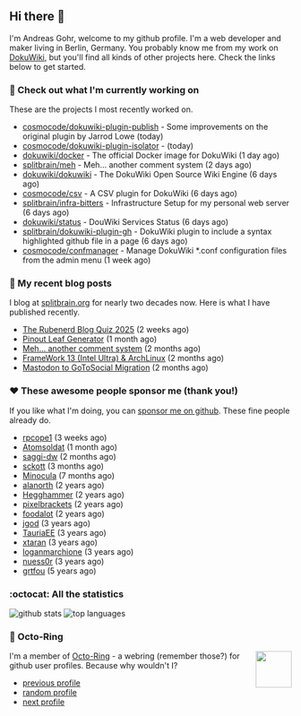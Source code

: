 ## Hi there :wave:

I'm Andreas Gohr, welcome to my github profile. I'm a web developer and maker living in Berlin, Germany. You probably know me from my work on [DokuWiki](https://github.com/dokuwiki/dokuwiki), but you'll find all kinds of other projects here. Check the links below to get started.

### :hammer: Check out what I'm currently working on

These are the projects I most recently worked on.


- [cosmocode/dokuwiki-plugin-publish](https://github.com/cosmocode/dokuwiki-plugin-publish) - Some improvements on the original plugin by Jarrod Lowe (today)
- [cosmocode/dokuwiki-plugin-isolator](https://github.com/cosmocode/dokuwiki-plugin-isolator) -  (today)
- [dokuwiki/docker](https://github.com/dokuwiki/docker) - The official Docker image for DokuWiki (1 day ago)
- [splitbrain/meh](https://github.com/splitbrain/meh) - Meh... another comment system (2 days ago)
- [dokuwiki/dokuwiki](https://github.com/dokuwiki/dokuwiki) - The DokuWiki Open Source Wiki Engine (6 days ago)
- [cosmocode/csv](https://github.com/cosmocode/csv) - A CSV plugin for DokuWiki (6 days ago)
- [splitbrain/infra-bitters](https://github.com/splitbrain/infra-bitters) - Infrastructure Setup for my personal web server (6 days ago)
- [dokuwiki/status](https://github.com/dokuwiki/status) - DouWiki Services Status (6 days ago)
- [splitbrain/dokuwiki-plugin-gh](https://github.com/splitbrain/dokuwiki-plugin-gh) - DokuWiki plugin to include a syntax highlighted github file in a page (6 days ago)
- [cosmocode/confmanager](https://github.com/cosmocode/confmanager) - Manage DokuWiki *.conf configuration files from the admin menu (1 week ago)

### :scroll: My recent blog posts

I blog at [splitbrain.org](https://www.splitbrain.org) for nearly two decades now. Here is what I have published recently.


- [The Rubenerd Blog Quiz 2025](https://www.splitbrain.org/blog/2025-05/21-rubenerd_blog_quiz_2025) (2 weeks ago)
- [Pinout Leaf Generator](https://www.splitbrain.org/blog/2025-04/27-pinout_leaf_generator) (1 month ago)
- [Meh… another comment system](https://www.splitbrain.org/blog/2025-03/26-meh_another_comment_system) (2 months ago)
- [FrameWork 13 (Intel Ultra) &amp; ArchLinux](https://www.splitbrain.org/blog/2025-02/17-framework_13_intel_core_ultra_archlinux) (2 months ago)
- [Mastodon to GoToSocial Migration](https://www.splitbrain.org/blog/2025-03/12-mastodon_to_gotosocial_migration) (2 months ago)

### :hearts:️ These awesome people sponsor me (thank you!)

If you like what I'm doing, you can [sponsor me on github](https://github.com/sponsors/splitbrain). These fine people already do.


- [rpcope1](https://github.com/rpcope1) (3 weeks ago)
- [Atomsoldat](https://github.com/Atomsoldat) (1 month ago)
- [saggi-dw](https://github.com/saggi-dw) (2 months ago)
- [sckott](https://github.com/sckott) (3 months ago)
- [Minocula](https://github.com/Minocula) (7 months ago)
- [alanorth](https://github.com/alanorth) (2 years ago)
- [Hegghammer](https://github.com/Hegghammer) (2 years ago)
- [pixelbrackets](https://github.com/pixelbrackets) (2 years ago)
- [foodalot](https://github.com/foodalot) (2 years ago)
- [jgod](https://github.com/jgod) (3 years ago)
- [TauriaEE](https://github.com/TauriaEE) (3 years ago)
- [xtaran](https://github.com/xtaran) (3 years ago)
- [loganmarchione](https://github.com/loganmarchione) (3 years ago)
- [nuess0r](https://github.com/nuess0r) (3 years ago)
- [grtfou](https://github.com/grtfou) (5 years ago)

### :octocat: All the statistics

 ![github stats](https://github-readme-stats.vercel.app/api?username=splitbrain&show_icons=true&hide_title=true)
![top languages](https://github-readme-stats.vercel.app/api/top-langs/?username=splitbrain&layout=compact)


### :octopus: Octo-Ring

<img width="64" height="65" src="https://octo-ring.com/static/img/octo.png" align="right" alt="">

I'm a member of [Octo-Ring](https://octo-ring.com/) - a webring (remember those?) for github user profiles. Because why wouldn't I? 

* [previous profile](https://octo-ring.com/p/splitbrain/prev)
* [random profile](https://octo-ring.com/p/splitbrain/random)
* [next profile](https://octo-ring.com/p/splitbrain/next)

